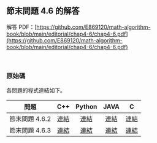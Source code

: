 ## 節末問題 4.6 的解答

解答 PDF：[https://github.com/E869120/math-algorithm-book/blob/main/editorial/chap4-6/chap4-6.pdf](https://github.com/E869120/math-algorithm-book/blob/main/editorial/chap4-6/chap4-6.pdf)

<br />

### 原始碼

各問題的程式連結如下。

| 問題 | C++ | Python | JAVA | C |
|:---:|:---:|:---:|:---:|:---:|
| 節末問題 4.6.2 | [連結](https://github.com/E869120/math-algorithm-book/blob/main/editorial/chap4-6/prob4-6-2.cpp) | [連結](https://github.com/E869120/math-algorithm-book/blob/main/editorial/chap4-6/prob4-6-2.py) | [連結](https://github.com/E869120/math-algorithm-book/blob/main/editorial/chap4-6/prob4-6-2.java) | [連結](https://github.com/E869120/math-algorithm-book/blob/main/editorial/chap4-6/prob4-6-2.c) |
| 節末問題 4.6.3 | [連結](https://github.com/E869120/math-algorithm-book/blob/main/editorial/chap4-6/prob4-6-3.cpp) | [連結](https://github.com/E869120/math-algorithm-book/blob/main/editorial/chap4-6/prob4-6-3.py) | [連結](https://github.com/E869120/math-algorithm-book/blob/main/editorial/chap4-6/prob4-6-3.java) | [連結](https://github.com/E869120/math-algorithm-book/blob/main/editorial/chap4-6/prob4-6-3.c) |